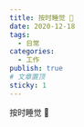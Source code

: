 ```yaml
---
title: 按时睡觉 🛌
date: 2020-12-18
tags:
  - 日常
categories:
  - 工作
publish: true
# 文章置顶
sticky: 1
---
```


按时睡觉 🛌
